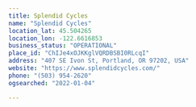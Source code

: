 ```yaml
---
title: Splendid Cycles
name: "Splendid Cycles"
location_lat: 45.504265
location_lon: -122.6616853
business_status: "OPERATIONAL"
place_id: "ChIJe4xOJKKglVQRDBSBI0RLcqI"
address: "407 SE Ivon St, Portland, OR 97202, USA"
website: "https://www.splendidcycles.com/"
phone: "(503) 954-2620"
ogsearched: "2022-01-04"

---
```

